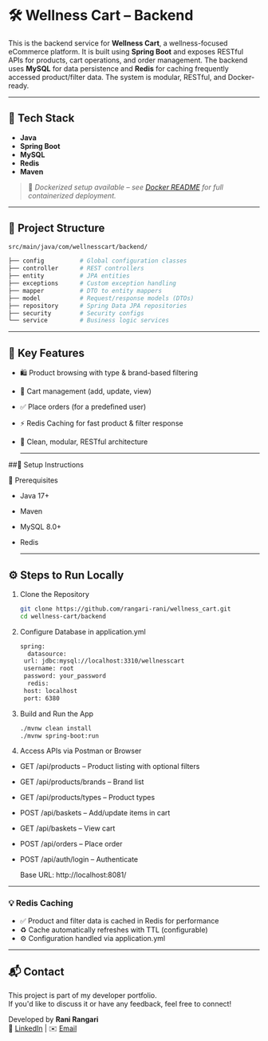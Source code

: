 # 🛠️ Wellness Cart – Backend

This is the backend service for **Wellness Cart**, a wellness-focused eCommerce platform. It is built using **Spring Boot** and exposes RESTful APIs for products, cart operations, and order management. The backend uses **MySQL** for data persistence and **Redis** for caching frequently accessed product/filter data. The system is modular, RESTful, and Docker-ready.

---

## 📌 Tech Stack

- **Java**
- **Spring Boot**
- **MySQL**
- **Redis**
- **Maven**

> 🐳 *Dockerized setup available – see [Docker README](../docker/README.md) for full containerized deployment.*

---

## 📂 Project Structure

```bash
src/main/java/com/wellnesscart/backend/

├── config          # Global configuration classes
├── controller      # REST controllers
├── entity          # JPA entities
├── exceptions      # Custom exception handling
├── mapper          # DTO to entity mappers
├── model           # Request/response models (DTOs)
├── repository      # Spring Data JPA repositories
├── security        # Security configs
└── service         # Business logic services
```
---

## 🚀 Key Features

- 🛍️ Product browsing with type & brand-based filtering
- 🛒 Cart management (add, update, view)
- ✅ Place orders (for a predefined user)
- ⚡ Redis Caching for fast product & filter response
- 🔗 Clean, modular, RESTful architecture

  ---

##🔧 Setup Instructions

📌 Prerequisites
- Java 17+
- Maven
- MySQL 8.0+
- Redis

  ---

## ⚙️ Steps to Run Locally

1. Clone the Repository
   
   ```bash
   git clone https://github.com/rangari-rani/wellness_cart.git
   cd wellness-cart/backend
   ```
3. Configure Database in application.yml
   
   ```bash
   spring:
     datasource:
    url: jdbc:mysql://localhost:3310/wellnesscart
    username: root
    password: your_password
     redis:
    host: localhost
    port: 6380

   ```
4. Build and Run the App
   
   ```bash
   ./mvnw clean install
   ./mvnw spring-boot:run

   ```
5. Access APIs via Postman or Browser
   
- GET /api/products – Product listing with optional filters
- GET /api/products/brands – Brand list
- GET /api/products/types – Product types
- POST /api/baskets – Add/update items in cart
- GET /api/baskets – View cart
- POST /api/orders – Place order
- POST /api/auth/login – Authenticate
  
  Base URL: http://localhost:8081/
  
---

### 💡 Redis Caching
- ✅ Product and filter data is cached in Redis for performance
- ♻️ Cache automatically refreshes with TTL (configurable)
- ⚙️ Configuration handled via application.yml

---

## 📬 Contact

This project is part of my developer portfolio.  
If you'd like to discuss it or have any feedback, feel free to connect!

Developed by **Rani Rangari**  
🔗 [LinkedIn](https://linkedin.com/in/your-profile) | ✉️ [Email](mailto:your.email@example.com)
